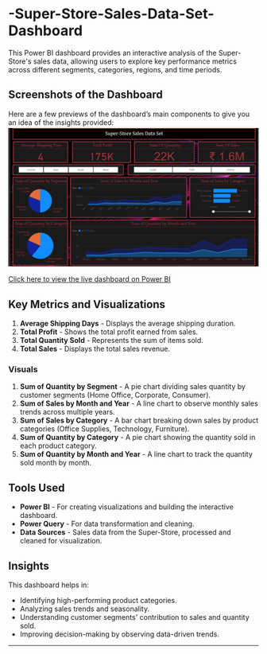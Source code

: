 # -Super-Store-Sales-Data-Set-Dashboard

This Power BI dashboard provides an interactive analysis of the Super-Store's sales data, allowing users to explore key performance metrics across different segments, categories, regions, and time periods.

## Screenshots of the Dashboard

Here are a few previews of the dashboard’s main components to give you an idea of the insights provided:
![Report Overview](https://github.com/mayureshmakawar/-Super-Store-Sales-Data-Set-Dashboard/blob/main/Screenshot%202024-11-01%20225339.png)

[Click here to view the live dashboard on Power BI](https://app.powerbi.com/view?r=eyJrIjoiMGM0Zjc2ZDgtMTA0ZS00ZWFkLTkwOWUtMTA1OGJiMGFmM2UzIiwidCI6ImQxMWFkOTIzLWQ0ZjctNGQyNC1iZWRiLTE0MzFjNjA5NDk2NyJ9)

## Key Metrics and Visualizations

1. **Average Shipping Days** - Displays the average shipping duration.
2. **Total Profit** - Shows the total profit earned from sales.
3. **Total Quantity Sold** - Represents the sum of items sold.
4. **Total Sales** - Displays the total sales revenue.

### Visuals

1. **Sum of Quantity by Segment** - A pie chart dividing sales quantity by customer segments (Home Office, Corporate, Consumer).
2. **Sum of Sales by Month and Year** - A line chart to observe monthly sales trends across multiple years.
3. **Sum of Sales by Category** - A bar chart breaking down sales by product categories (Office Supplies, Technology, Furniture).
4. **Sum of Quantity by Category** - A pie chart showing the quantity sold in each product category.
5. **Sum of Quantity by Month and Year** - A line chart to track the quantity sold month by month.

## Tools Used

- **Power BI** - For creating visualizations and building the interactive dashboard.
- **Power Query** - For data transformation and cleaning.
- **Data Sources** - Sales data from the Super-Store, processed and cleaned for visualization.

## Insights

This dashboard helps in:
- Identifying high-performing product categories.
- Analyzing sales trends and seasonality.
- Understanding customer segments' contribution to sales and quantity sold.
- Improving decision-making by observing data-driven trends.

---
